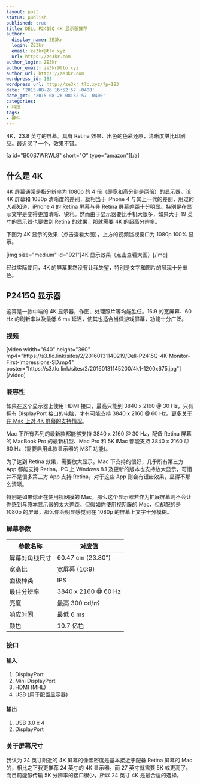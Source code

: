 ```yaml
---
layout: post
status: publish
published: true
title: DELL P2415Q 4K 显示器推荐
author:
  display_name: ZE3kr
  login: ZE3kr
  email: ze3kr@tlo.xyz
  url: https://ze3kr.com
author_login: ZE3kr
author_email: ze3kr@tlo.xyz
author_url: https://ze3kr.com
wordpress_id: 183
wordpress_url: http://ze3kr.tlo.xyz/?p=183
date: '2015-08-26 16:52:57 -0400'
date_gmt: '2015-08-26 08:52:57 -0400'
categories:
- 科技
tags:
- 硬件
---
```

<p>4K，23.8 英寸的屏幕。具有 Retina 效果、出色的色彩还原，清晰度堪比印刷品。最近买了一个，效果不错。</p>
<p>[a id="B00S7WRWL8" short="O" type="amazon"][/a]</p>
<h2>什么是 4K</h2>
<p>4K 屏幕通常是指分辨率为 1080p 的 4 倍（即宽和高分别是两倍）的显示器。论 4K 屏幕和 1080p 清晰度的差别，就相当于 iPhone 4 与其上一代的差别，用过的人都知道，iPhone 4 的 Retina 屏幕与非 Retina 屏幕差距十分明显。特别是在显示文字是变得更加清晰、锐利。然而由于显示器要比手机大很多，如果大于 19 英寸的显示器也要做到 Retina 的效果，那就需要 4K 的超高分辨率。</p>
<p>下图为 4K 显示<!--more-->的效果（点击查看大图），上方的视频监视窗口为 1080p 100% 显示。</p>
<p>[img size="medium" id="921"]4K 显示效果（点击查看大图）[/img]</p>
<p>经过实际使用，4K 的屏幕果然没有让我失望，特别是文字和图片的展现十分出色。</p>
<h2>P2415Q 显示器</h2>
<p>这算是一款中端的 4K 显示器，作图、处理照片等均能胜任。16:9 的宽屏幕、60 Hz 的刷新率以及最低 6 ms 延迟，使其也适合当做游戏屏幕，功能十分广泛。</p>
<h3>视频</h3>
<p>[video width="640" height="360" mp4="https://s3.tlo.link/sites/2/20160131140219/Dell-P2415Q-4K-Monitor-First-Impressions-SD.mp4" poster="https://s3.tlo.link/sites/2/20160131145200/4k1-1200x675.jpg"][/video]</p>
<h3>兼容性</h3>
<p>如果在这个显示器上使用 HDMI 接口，最高只能到 3840 x 2160 @ 30 Hz，只有拥有 DisplayPort 接口的电脑，才有可能支持 3840 x 2160 @ 60 Hz。<a href="https://support.apple.com/zh-cn/HT202856">更多关于在 Mac 上对 4K 屏幕的支持情况</a>。</p>
<p>Mac 下所有系列的最新款都能够支持 3840 x 2160 @ 30 Hz，配备 Retina 屏幕的 MacBook Pro 的最新机型、Mac Pro 和 5K iMac 都能支持 3840 x 2160 @ 60 Hz（需要启用此款显示器的 MST 功能)。</p>
<p>为了达到 Retina 效果，需要放大显示。Mac 下支持的很好，几乎所有第三方 App 都能支持 Retina。PC 上 Windows 8.1 及更新的版本也支持放大显示，可惜并不是很多第三方 App 支持 Retina，对于这些 App 则会有锯齿效果，显得不那么清晰。</p>
<p>特别是如果你正在使用视网膜的 Mac，那么这个显示器若作为扩展屏幕则不会让你感到与原本显示器的太大差距。但假如你使用视网膜的 Mac，但却配的是 1080p 的屏幕，那么你会明显感觉到在 1080p 的屏幕上文字十分模糊。</p>
<h3>屏幕参数</h3>
<table>
<thead>
<tr>
<th>参数名称</th>
<th>对应值</th>
</tr>
</thead>
<tbody>
<tr>
<td>屏幕对角线尺寸</td>
<td>60.47 cm (23.80”)</td>
</tr>
<tr>
<td>宽高比</td>
<td>宽屏幕 (16:9)</td>
</tr>
<tr>
<td>面板种类</td>
<td>IPS</td>
</tr>
<tr>
<td>最佳分辨率</td>
<td>3840 x 2160 @ 60 Hz</td>
</tr>
<tr>
<td>亮度</td>
<td>最高 300 cd/㎡</td>
</tr>
<tr>
<td>响应时间</td>
<td>最低 6 ms</td>
</tr>
<tr>
<td>颜色</td>
<td>10.7 亿色</td>
</tr>
</tbody>
</table>
<h3>接口</h3>
<h4>输入</h4>
<ol>
<li>DisplayPort</li>
<li>Mini DisplayPort</li>
<li>HDMI (MHL)</li>
<li>USB (用于配置显示器)</li>
</ol>
<h4>输出</h4>
<ol>
<li>USB 3.0 x 4</li>
<li>DisplayPort</li>
</ol>
<h3>关于屏幕尺寸</h3>
<p>我认为 24 英寸附近的 4K 屏幕的像素密度是基本接近于配备 Retina 屏幕的 Mac 的，相比之下我更推荐 24 英寸的 4K 显示器。而 27 英寸就需要 5K 或更高了。而目前能够传输 5K 分辨率的接口很少，所以 24 英寸 4K 是最合适的选择。</p>
